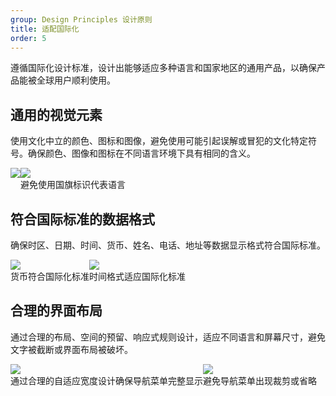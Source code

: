 ```yaml
---
group: Design Principles 设计原则
title: 适配国际化
order: 5
---
```


遵循国际化设计标准，设计出能够适应多种语言和国家地区的通用产品，以确保产品能被全球用户顺利使用。

## 通用的视觉元素

使用文化中立的颜色、图标和图像，避免使用可能引起误解或冒犯的文化特定符号。确保颜色、图像和图标在不同语言环境下具有相同的含义。

<div style="display: flex">
  <div>
    <img src="https://mdn.alipayobjects.com/oceanbase_design/afts/img/nIbhR7VU3AAAAAAAAAAAAAAADv3-AQBr/original" />
    <div class="image-description"><Do></Do></div>
    <div class="image-description"></div>
  </div>
  <div>
    <img src="https://mdn.alipayobjects.com/oceanbase_design/afts/img/_CQOQbqKAtkAAAAAAAAAAAAADv3-AQBr/original" />
    <div class="image-description"><Donot></Donot></div>
    <div class="image-description">避免使用国旗标识代表语言</div>
  </div>
</div>

## 符合国际标准的数据格式

确保时区、日期、时间、货币、姓名、电话、地址等数据显示格式符合国际标准。

<div style="display: flex">
  <div>
    <img src="https://mdn.alipayobjects.com/oceanbase_design/afts/img/zeKdSIIzpcUAAAAAAAAAAAAADv3-AQBr/original" />
    <div class="image-description-center">货币符合国际化标准</div>
  </div>
  <div>
    <img src="https://mdn.alipayobjects.com/oceanbase_design/afts/img/t2WVRrwQDIkAAAAAAAAAAAAADv3-AQBr/original" />
    <div class="image-description-center">时间格式适应国际化标准</div>
  </div>
</div>

## 合理的界面布局

通过合理的布局、空间的预留、响应式规则设计，适应不同语言和屏幕尺寸，避免文字被截断或界面布局被破坏。

<div style="display: flex">
  <div>
    <img src="https://mdn.alipayobjects.com/oceanbase_design/afts/img/2hQaS4F6-usAAAAAAAAAAAAADv3-AQBr/original" />
    <div class="image-description"><Do></Do></div>
    <div class="image-description">通过合理的自适应宽度设计确保导航菜单完整显示</div>
  </div>
  <div>
    <img src="https://mdn.alipayobjects.com/oceanbase_design/afts/img/VXHfQJ-q_3AAAAAAAAAAAAAADv3-AQBr/original" />
    <div class="image-description"><Do></Do></div>
    <div class="image-description">避免导航菜单出现裁剪或省略</div>
  </div>
</div>
